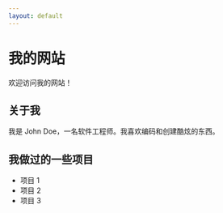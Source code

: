 ```yaml
---
layout: default
---
```


# 我的网站

欢迎访问我的网站！

## 关于我

我是 John Doe，一名软件工程师。我喜欢编码和创建酷炫的东西。

## 我做过的一些项目

* 项目 1
* 项目 2
* 项目 3
